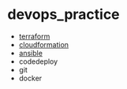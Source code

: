 # devops_practice

* [terraform](https://github.com/NursultanBeken/devops_practice/tree/master/terraform_aws)
* [cloudformation](https://github.com/NursultanBeken/devops_practice/tree/master/cloudformation)
* [ansible](https://github.com/NursultanBeken/devops_practice/tree/master/ansible_practice)
* codedeploy
* git
* docker
